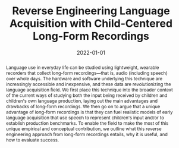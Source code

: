 ---
title: "Reverse Engineering Language Acquisition with Child-Centered Long-Form Recordings"
collection: publications
paperurl: 'https://www.annualreviews.org/doi/full/10.1146/annurev-linguistics-031120-122120'
link: https://www.annualreviews.org/doi/full/10.1146/annurev-linguistics-031120-122120
tags:
    - tag: Language acquisition
      id: language-acquisition
      color: '#DB7093'
      text_color: '#ffffff'
    - tag: Literature review
      id: literature-review
      color: '#FFF8DC'
      text_color: '#000000'
type: publications
date: 2022-01-01
venue: 'Annual Review of Linguistics'
authors: Lavechin M., Seyssel M., <b>Gautheron L.</b>, Dupoux E., Cristia A.
credit: 'Writing - Review &amp; Editing'
abstract: "Language use in everyday life can be studied using lightweight, wearable recorders that collect long-form recordings—that is, audio (including speech) over whole days. The hardware and software underlying this technique are increasingly accessible and inexpensive, and these data are revolutionizing the language acquisition field. We first place this technique into the broader context of the current ways of studying both the input being received by children and children&apos;s own language production, laying out the main advantages and drawbacks of long-form recordings. We then go on to argue that a unique advantage of long-form recordings is that they can fuel realistic models of early language acquisition that use speech to represent children&apos;s input and/or to establish production benchmarks. To enable the field to make the most of this unique empirical and conceptual contribution, we outline what this reverse engineering approach from long-form recordings entails, why it is useful, and how to evaluate success."
citation: ' Marvin Lavechin,  Maureen Seyssel,  Lucas Gautheron,  Emmanuel Dupoux,  Alejandrina Cristia, &quot;Reverse Engineering Language Acquisition with Child-Centered Long-Form Recordings.&quot; Annual Review of Linguistics, 2022.'
---